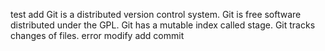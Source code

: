 test add
Git is a distributed version control system.
Git is free software distributed under the GPL.
Git has a mutable index called stage.
Git tracks changes of files.
error modify add commit